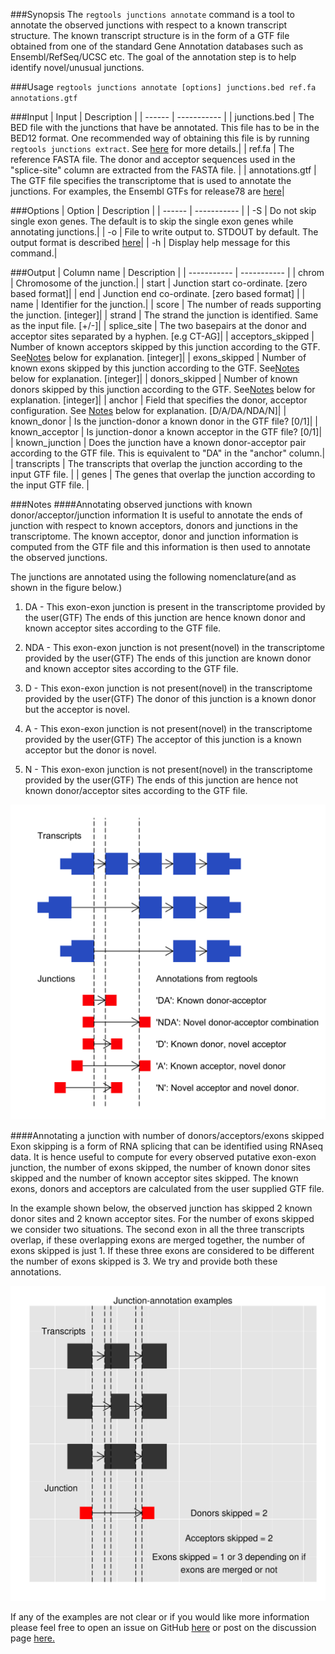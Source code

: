 [junction_annotation]: ../images/junction_annotation_examples.png
[anchor_annotation]: ../images/anchor_examples.png

###Synopsis
The `regtools junctions annotate` command is a tool to annotate the observed junctions with respect to a known
transcript structure. The known transcript structure is in the form of a GTF file obtained from one of the standard
Gene Annotation databases such as Ensembl/RefSeq/UCSC etc. The goal of the annotation step is to help identify novel/unusual junctions.

###Usage
`regtools junctions annotate [options] junctions.bed ref.fa annotations.gtf`

###Input
| Input           | Description |
| ------          | ----------- |
| junctions.bed   | The BED file with the junctions that have be annotated. This file has to be in the BED12 format. One recommended way of obtaining this file is by running `regtools junctions extract`. See [here](junctions-extract.md) for more details.|
| ref.fa          | The reference FASTA file. The donor and acceptor sequences used in the "splice-site" column are extracted from the FASTA file. |
| annotations.gtf | The GTF file specifies the transcriptome that is used to annotate the junctions. For examples, the Ensembl GTFs for release78 are [here](ftp://ftp.ensembl.org/pub/release-78/gtf/)|


###Options
| Option  | Description |
| ------  | ----------- |
| -S      | Do not skip single exon genes. The default is to skip the single exon genes while annotating junctions.|
| -o      | File to write output to. STDOUT by default. The output format is described [here](#output)|
| -h      | Display help message for this command.|

###Output
| Column name       | Description |
| -----------       | ----------- |
| chrom             | Chromosome of the junction.|
| start             | Junction start co-ordinate. [zero based format]|
| end               | Junction end co-ordinate. [zero based format] |
| name              | Identifier for the junction.|
| score             | The number of reads supporting the junction. [integer]|
| strand            | The strand the junction is identified. Same as the input file. [+/-]|
| splice_site       | The two basepairs at the donor and acceptor sites separated by a hyphen. [e.g CT-AG]|
| acceptors_skipped | Number of known acceptors skipped by this junction according to the GTF. See[Notes](#notes) below for explanation. [integer]|
| exons_skipped     | Number of known exons skipped by this junction according to the GTF. See[Notes](#notes) below for explanation. [integer]|
| donors_skipped    | Number of known donors skipped by this junction according to the GTF. See[Notes](#notes) below for explanation. [integer]|
| anchor            | Field that specifies the donor, acceptor configuration. See [Notes](#notes) below for explanation. [D/A/DA/NDA/N]|
| known_donor       | Is the junction-donor a known donor in the GTF file? [0/1]|
| known_acceptor    | Is junction-donor a known acceptor in the GTF file? [0/1]|
| known_junction    | Does the junction have a known donor-acceptor pair according to the GTF file. This is equivalent to "DA" in the "anchor" column.|
| transcripts       | The transcripts that overlap the junction according to the input GTF file. |
| genes             | The genes that overlap the junction according to the input GTF file. |

###Notes
####Annotating observed junctions with known donor/acceptor/junction information
It is useful to annotate the ends of junction with respect to known acceptors,
donors and junctions in the transcriptome. The known acceptor, donor and junction
information is computed from the GTF file and this information is then used to annotate the observed
junctions.

The junctions are annotated using the following nomenclature(and as shown in the figure below.)

1. DA - This exon-exon junction is present in the transcriptome provided by the user(GTF)
The ends of this junction are hence known donor and known acceptor sites according to the GTF file.

2. NDA - This exon-exon junction is not present(novel) in the transcriptome provided by the user(GTF)
The ends of this junction are known donor and known acceptor sites according to the GTF file.

3. D - This exon-exon junction is not present(novel) in the transcriptome provided by the user(GTF)
The donor of this junction is a known donor but the acceptor is novel.

4. A - This exon-exon junction is not present(novel) in the transcriptome provided by the user(GTF)
The acceptor of this junction is a known acceptor but the donor is novel.

5. N - This exon-exon junction is not present(novel) in the transcriptome provided by the user(GTF)
The ends of this junction are hence not known donor/acceptor sites according to the GTF file.


![Anchor-annotation example][anchor_annotation]

####Annotating a junction with number of donors/acceptors/exons skipped
Exon skipping is a form of RNA splicing that can be identified using RNAseq data. It is hence useful
to compute for every observed putative exon-exon junction, the number of exons skipped, the number of
known donor sites skipped and the number of known acceptor sites skipped. The known exons, donors and
acceptors are calculated from the user supplied GTF file.

In the example shown below, the observed junction has skipped 2 known donor sites and 2 known acceptor sites.
For the number of exons skipped we consider two situations. The second exon in all the three transcripts overlap,
if these overlapping exons are merged together, the number of exons skipped is just 1. If these three exons are
considered to be different the number of exons skipped is 3. We try and provide both these annotations.

![Junction-annotation example][junction_annotation]

If any of the examples are not clear or if you would like more information please feel free to open an issue on GitHub [here](https://github.com/griffithlab/regtools)
or post on the discussion page [here.](https://groups.google.com/d/forum/regtools)
